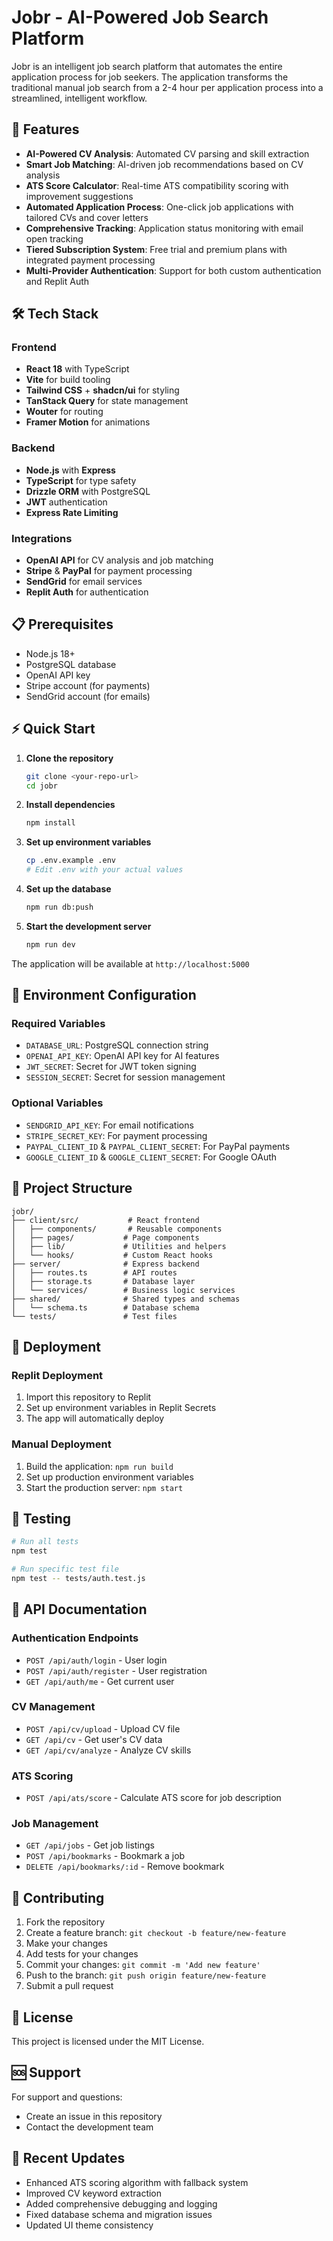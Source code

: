 # Jobr - AI-Powered Job Search Platform

Jobr is an intelligent job search platform that automates the entire application process for job seekers. The application transforms the traditional manual job search from a 2-4 hour per application process into a streamlined, intelligent workflow.

## 🚀 Features

- **AI-Powered CV Analysis**: Automated CV parsing and skill extraction
- **Smart Job Matching**: AI-driven job recommendations based on CV analysis
- **ATS Score Calculator**: Real-time ATS compatibility scoring with improvement suggestions
- **Automated Application Process**: One-click job applications with tailored CVs and cover letters
- **Comprehensive Tracking**: Application status monitoring with email open tracking
- **Tiered Subscription System**: Free trial and premium plans with integrated payment processing
- **Multi-Provider Authentication**: Support for both custom authentication and Replit Auth

## 🛠 Tech Stack

### Frontend
- **React 18** with TypeScript
- **Vite** for build tooling
- **Tailwind CSS** + **shadcn/ui** for styling
- **TanStack Query** for state management
- **Wouter** for routing
- **Framer Motion** for animations

### Backend
- **Node.js** with **Express**
- **TypeScript** for type safety
- **Drizzle ORM** with PostgreSQL
- **JWT** authentication
- **Express Rate Limiting**

### Integrations
- **OpenAI API** for CV analysis and job matching
- **Stripe** & **PayPal** for payment processing
- **SendGrid** for email services
- **Replit Auth** for authentication

## 📋 Prerequisites

- Node.js 18+ 
- PostgreSQL database
- OpenAI API key
- Stripe account (for payments)
- SendGrid account (for emails)

## ⚡ Quick Start

1. **Clone the repository**
   ```bash
   git clone <your-repo-url>
   cd jobr
   ```

2. **Install dependencies**
   ```bash
   npm install
   ```

3. **Set up environment variables**
   ```bash
   cp .env.example .env
   # Edit .env with your actual values
   ```

4. **Set up the database**
   ```bash
   npm run db:push
   ```

5. **Start the development server**
   ```bash
   npm run dev
   ```

The application will be available at `http://localhost:5000`

## 🔧 Environment Configuration

### Required Variables
- `DATABASE_URL`: PostgreSQL connection string
- `OPENAI_API_KEY`: OpenAI API key for AI features
- `JWT_SECRET`: Secret for JWT token signing
- `SESSION_SECRET`: Secret for session management

### Optional Variables
- `SENDGRID_API_KEY`: For email notifications
- `STRIPE_SECRET_KEY`: For payment processing
- `PAYPAL_CLIENT_ID` & `PAYPAL_CLIENT_SECRET`: For PayPal payments
- `GOOGLE_CLIENT_ID` & `GOOGLE_CLIENT_SECRET`: For Google OAuth

## 📁 Project Structure

```
jobr/
├── client/src/           # React frontend
│   ├── components/       # Reusable components
│   ├── pages/           # Page components
│   ├── lib/             # Utilities and helpers
│   └── hooks/           # Custom React hooks
├── server/              # Express backend
│   ├── routes.ts        # API routes
│   ├── storage.ts       # Database layer
│   └── services/        # Business logic services
├── shared/              # Shared types and schemas
│   └── schema.ts        # Database schema
└── tests/               # Test files
```

## 🚀 Deployment

### Replit Deployment
1. Import this repository to Replit
2. Set up environment variables in Replit Secrets
3. The app will automatically deploy

### Manual Deployment
1. Build the application: `npm run build`
2. Set up production environment variables
3. Start the production server: `npm start`

## 🧪 Testing

```bash
# Run all tests
npm test

# Run specific test file
npm test -- tests/auth.test.js
```

## 📝 API Documentation

### Authentication Endpoints
- `POST /api/auth/login` - User login
- `POST /api/auth/register` - User registration
- `GET /api/auth/me` - Get current user

### CV Management
- `POST /api/cv/upload` - Upload CV file
- `GET /api/cv` - Get user's CV data
- `GET /api/cv/analyze` - Analyze CV skills

### ATS Scoring
- `POST /api/ats/score` - Calculate ATS score for job description

### Job Management
- `GET /api/jobs` - Get job listings
- `POST /api/bookmarks` - Bookmark a job
- `DELETE /api/bookmarks/:id` - Remove bookmark

## 🤝 Contributing

1. Fork the repository
2. Create a feature branch: `git checkout -b feature/new-feature`
3. Make your changes
4. Add tests for your changes
5. Commit your changes: `git commit -m 'Add new feature'`
6. Push to the branch: `git push origin feature/new-feature`
7. Submit a pull request

## 📄 License

This project is licensed under the MIT License.

## 🆘 Support

For support and questions:
- Create an issue in this repository
- Contact the development team

## 🔄 Recent Updates

- Enhanced ATS scoring algorithm with fallback system
- Improved CV keyword extraction
- Added comprehensive debugging and logging
- Fixed database schema and migration issues
- Updated UI theme consistency